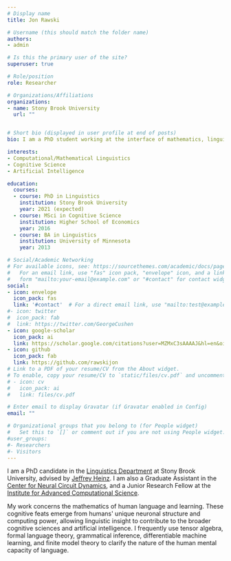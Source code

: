 ```yaml
---
# Display name
title: Jon Rawski

# Username (this should match the folder name)
authors:
- admin

# Is this the primary user of the site?
superuser: true

# Role/position
role: Researcher

# Organizations/Affiliations
organizations:
- name: Stony Brook University
  url: ""


# Short bio (displayed in user profile at end of posts)
bio: I am a PhD student working at the interface of mathematics, linguistics, cognitive science, and algorithmic learning theory.

interests:
- Computational/Mathematical Linguistics
- Cognitive Science
- Artificial Intelligence

education:
  courses:
  - course: PhD in Linguistics
    institution: Stony Brook University
    year: 2021 (expected)
  - course: MSci in Cognitive Science
    institution: Higher School of Economics
    year: 2016
  - course: BA in Linguistics
    institution: University of Minnesota
    year: 2013

# Social/Academic Networking
# For available icons, see: https://sourcethemes.com/academic/docs/page-builder/#icons
#   For an email link, use "fas" icon pack, "envelope" icon, and a link in the
#   form "mailto:your-email@example.com" or "#contact" for contact widget.
social:
- icon: envelope
  icon_pack: fas
  link: '#contact'  # For a direct email link, use "mailto:test@example.org".
#- icon: twitter
#  icon_pack: fab
#  link: https://twitter.com/GeorgeCushen
- icon: google-scholar
  icon_pack: ai
  link: https://scholar.google.com/citations?user=MZMxC3sAAAAJ&hl=en&oi=ao
- icon: github
  icon_pack: fab
  link: https://github.com/rawskijon
# Link to a PDF of your resume/CV from the About widget.
# To enable, copy your resume/CV to `static/files/cv.pdf` and uncomment the lines below.
# - icon: cv
#   icon_pack: ai
#   link: files/cv.pdf

# Enter email to display Gravatar (if Gravatar enabled in Config)
email: ""

# Organizational groups that you belong to (for People widget)
#   Set this to `[]` or comment out if you are not using People widget.
#user_groups:
#- Researchers
#- Visitors
---
```


I am a PhD candidate in the <a href="https://linguistics.stonybrook.edu/">Linguistics Department</a> at Stony Brook University, advised by <a href="http://jeffreyheinz.net/">Jeffrey Heinz</a>. I am also a Graduate Assistant in the <a href="https://www.stonybrook.edu/cncd/">Center for Neural Circuit Dynamics</a>, and a Junior Research Fellow at the <a href="https://iacs.stonybrook.edu/">Institute for Advanced Computational Science</a>.

My work concerns the mathematics of human language and learning. These cognitive feats emerge from humans' unique neuronal structure and computing power, allowing linguistic insight to contribute to the broader cognitive sciences and artificial intelligence. I frequently use tensor algebra, formal language theory, grammatical inference, differentiable machine learning, and finite model theory to clarify the nature of the human mental capacity of language.
